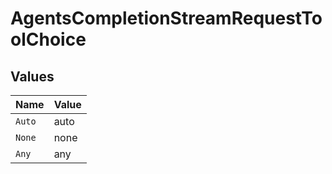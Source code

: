 # AgentsCompletionStreamRequestToolChoice


## Values

| Name   | Value  |
| ------ | ------ |
| `Auto` | auto   |
| `None` | none   |
| `Any`  | any    |